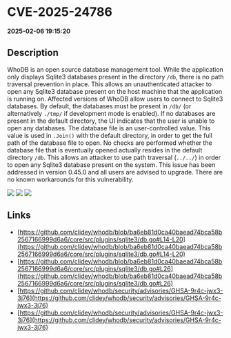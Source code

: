 # CVE-2025-24786

**2025-02-06 19:15:20**

## Description
WhoDB is an open source database management tool. While the application only displays Sqlite3 databases present in the directory `/db`, there is no path traversal prevention in place. This allows an unauthenticated attacker to open any Sqlite3 database present on the host machine that the application is running on. Affected versions of WhoDB allow users to connect to Sqlite3 databases. By default, the databases must be present in `/db/` (or alternatively `./tmp/` if development mode is enabled).  If no databases are present in the default directory, the UI indicates that the user is unable to open any databases. The database file is an user-controlled value. This value is used in `.Join()` with the default directory, in order to get the full path of the database file to open. No checks are performed whether the database file that is eventually opened actually resides in the default directory `/db`. This allows an attacker to use path traversal (`../../`) in order to open any Sqlite3 database present on the system. This issue has been addressed in version 0.45.0 and all users are advised to upgrade. There are no known workarounds for this vulnerability.

![](https://img.shields.io/static/v1?label=Score&message=10.0&color=red)
![](https://img.shields.io/static/v1?label=Severity&message=CRITICAL&color=red)
![](https://img.shields.io/static/v1?label=CWE&message=Traversal&color=green)

## Links
- [https://github.com/clidey/whodb/blob/ba6eb81d0ca40baead74bca58b2567166999d6a6/core/src/plugins/sqlite3/db.go#L14-L20](https://github.com/clidey/whodb/blob/ba6eb81d0ca40baead74bca58b2567166999d6a6/core/src/plugins/sqlite3/db.go#L14-L20)
- [https://github.com/clidey/whodb/blob/ba6eb81d0ca40baead74bca58b2567166999d6a6/core/src/plugins/sqlite3/db.go#L26](https://github.com/clidey/whodb/blob/ba6eb81d0ca40baead74bca58b2567166999d6a6/core/src/plugins/sqlite3/db.go#L26)
- [https://github.com/clidey/whodb/security/advisories/GHSA-9r4c-jwx3-3j76](https://github.com/clidey/whodb/security/advisories/GHSA-9r4c-jwx3-3j76)
- [https://github.com/clidey/whodb/security/advisories/GHSA-9r4c-jwx3-3j76](https://github.com/clidey/whodb/security/advisories/GHSA-9r4c-jwx3-3j76)
